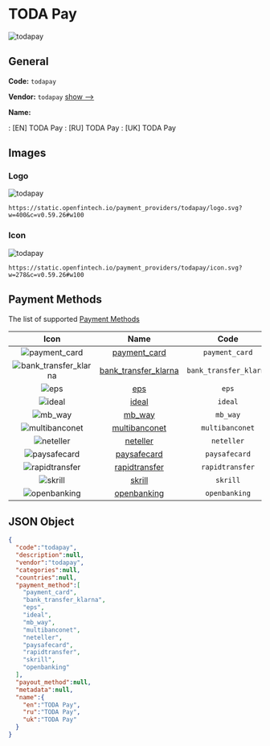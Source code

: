 
# TODA Pay 
![todapay](https://static.openfintech.io/payment_providers/todapay/logo.svg?w=400&c=v0.59.26#w100)  

## General 
 
**Code:** `todapay` 
 
**Vendor:** `todapay` [show -->](/vendors/todapay/) 
 
**Name:** 
 
:	[EN] TODA Pay 
:	[RU] TODA Pay 
:	[UK] TODA Pay 
 

## Images 

### Logo 
 
![todapay](https://static.openfintech.io/payment_providers/todapay/logo.svg?w=400&c=v0.59.26#w100)  

```
https://static.openfintech.io/payment_providers/todapay/logo.svg?w=400&c=v0.59.26#w100
```  

### Icon 
 
![todapay](https://static.openfintech.io/payment_providers/todapay/icon.svg?w=278&c=v0.59.26#w100)  

```
https://static.openfintech.io/payment_providers/todapay/icon.svg?w=278&c=v0.59.26#w100
```  

## Payment Methods 
 
The list of supported [Payment Methods](/payment-methods/) 

|Icon|Name|Code| 
|:---:|:---:|:---:| 
|![payment_card](https://static.openfintech.io/payment_methods/payment_card/icon.svg?w=278&c=v0.59.26#w100) |[payment_card](/payment-methods/payment_card/)|`payment_card`| 
|![bank_transfer_klarna](https://static.openfintech.io/payment_methods/bank_transfer_klarna/icon.svg?w=278&c=v0.59.26#w100) |[bank_transfer_klarna](/payment-methods/bank_transfer_klarna/)|`bank_transfer_klarna`| 
|![eps](https://static.openfintech.io/payment_methods/eps/icon.png?w=278&c=v0.59.26#w100) |[eps](/payment-methods/eps/)|`eps`| 
|![ideal](https://static.openfintech.io/payment_methods/ideal/icon.svg?w=278&c=v0.59.26#w100) |[ideal](/payment-methods/ideal/)|`ideal`| 
|![mb_way](https://static.openfintech.io/payment_methods/mb_way/icon.svg?w=278&c=v0.59.26#w100) |[mb_way](/payment-methods/mb_way/)|`mb_way`| 
|![multibanconet](https://static.openfintech.io/payment_methods/multibanconet/icon.png?w=278&c=v0.59.26#w100) |[multibanconet](/payment-methods/multibanconet/)|`multibanconet`| 
|![neteller](https://static.openfintech.io/payment_methods/neteller/icon.png?w=278&c=v0.59.26#w100) |[neteller](/payment-methods/neteller/)|`neteller`| 
|![paysafecard](https://static.openfintech.io/payment_methods/paysafecard/icon.svg?w=278&c=v0.59.26#w100) |[paysafecard](/payment-methods/paysafecard/)|`paysafecard`| 
|![rapidtransfer](https://static.openfintech.io/payment_methods/rapidtransfer/icon.png?w=278&c=v0.59.26#w100) |[rapidtransfer](/payment-methods/rapidtransfer/)|`rapidtransfer`| 
|![skrill](https://static.openfintech.io/payment_methods/skrill/icon.svg?w=278&c=v0.59.26#w100) |[skrill](/payment-methods/skrill/)|`skrill`| 
|![openbanking](https://static.openfintech.io/payment_methods/openbanking/icon.svg?w=278&c=v0.59.26#w100) |[openbanking](/payment-methods/openbanking/)|`openbanking`| 
 

## JSON Object 

```json
{
  "code":"todapay",
  "description":null,
  "vendor":"todapay",
  "categories":null,
  "countries":null,
  "payment_method":[
    "payment_card",
    "bank_transfer_klarna",
    "eps",
    "ideal",
    "mb_way",
    "multibanconet",
    "neteller",
    "paysafecard",
    "rapidtransfer",
    "skrill",
    "openbanking"
  ],
  "payout_method":null,
  "metadata":null,
  "name":{
    "en":"TODA Pay",
    "ru":"TODA Pay",
    "uk":"TODA Pay"
  }
}
```  
